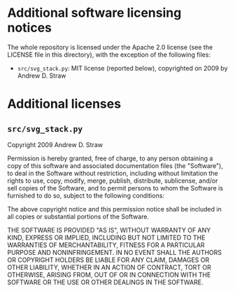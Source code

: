 Additional software licensing notices
===

The whole repository is licensed under the Apache 2.0 license (see the LICENSE file in this directory),
with the exception of the following files:

* `src/svg_stack.py`: MIT license (reported below), copyrighted on 2009 by Andrew D. Straw

Additional licenses
===

`src/svg_stack.py`
---

Copyright 2009 Andrew D. Straw

Permission is hereby granted, free of charge, to any person obtaining a copy of this software and associated documentation files (the "Software"), to deal in the Software without restriction, including without limitation the rights to use, copy, modify, merge, publish, distribute, sublicense, and/or sell copies of the Software, and to permit persons to whom the Software is furnished to do so, subject to the following conditions:

The above copyright notice and this permission notice shall be included in all copies or substantial portions of the Software.

THE SOFTWARE IS PROVIDED "AS IS", WITHOUT WARRANTY OF ANY KIND, EXPRESS OR IMPLIED, INCLUDING BUT NOT LIMITED TO THE WARRANTIES OF MERCHANTABILITY, FITNESS FOR A PARTICULAR PURPOSE AND NONINFRINGEMENT. IN NO EVENT SHALL THE AUTHORS OR COPYRIGHT HOLDERS BE LIABLE FOR ANY CLAIM, DAMAGES OR OTHER LIABILITY, WHETHER IN AN ACTION OF CONTRACT, TORT OR OTHERWISE, ARISING FROM, OUT OF OR IN CONNECTION WITH THE SOFTWARE OR THE USE OR OTHER DEALINGS IN THE SOFTWARE.
